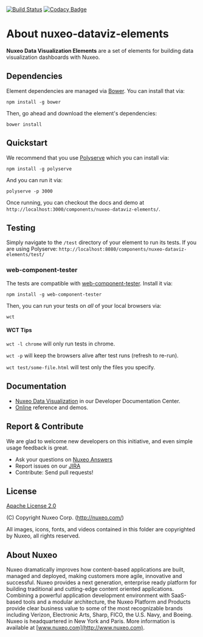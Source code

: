 [![Build Status](https://qa.nuxeo.org/jenkins/buildStatus/icon?job=master/nuxeo-dataviz-elements-master)](https://qa.nuxeo.org/jenkins/job/master/job/nuxeo-dataviz-elements-master/)
[![Codacy Badge](https://api.codacy.com/project/badge/Grade/b5cefb3efb9940eca1c10bbd64db609b)](https://www.codacy.com/app/Nuxeo/nuxeo-dataviz-elements)

# About nuxeo-dataviz-elements

**Nuxeo Data Visualization Elements** are a set of elements for building data visualization dashboards with Nuxeo.

## Dependencies

Element dependencies are managed via [Bower](http://bower.io/). You can
install that via:

    npm install -g bower

Then, go ahead and download the element's dependencies:

    bower install

## Quickstart

We recommend that you use [Polyserve](https://github.com/PolymerLabs/polyserve) which you can install via:

    npm install -g polyserve

And you can run it via:

    polyserve -p 3000

Once running, you can checkout the docs and demo at `http://localhost:3000/components/nuxeo-dataviz-elements/`.

## Testing

Simply navigate to the `/test` directory of your element to run its tests. If
you are using Polyserve: `http://localhost:8080/components/nuxeo-dataviz-elements/test/`

### web-component-tester

The tests are compatible with [web-component-tester](https://github.com/Polymer/web-component-tester).
Install it via:

    npm install -g web-component-tester

Then, you can run your tests on _all_ of your local browsers via:

    wct

#### WCT Tips

`wct -l chrome` will only run tests in chrome.

`wct -p` will keep the browsers alive after test runs (refresh to re-run).

`wct test/some-file.html` will test only the files you specify.

## Documentation

- [Nuxeo Data Visualization](https://doc.nuxeo.com/x/WZCRAQ) in our Developer Documentation Center.
- [Online](http://nuxeo.github.io/nuxeo-dataviz-elements) reference and demos.

## Report & Contribute

We are glad to welcome new developers on this initiative, and even simple usage feedback is great.
- Ask your questions on [Nuxeo Answers](http://answers.nuxeo.com)
- Report issues on our [JIRA](https://jira.nuxeo.com/browse/ELEMENTS/component/15314/)
- Contribute: Send pull requests!

## License

[Apache License 2.0](https://www.apache.org/licenses/LICENSE-2.0.txt)

(C) Copyright Nuxeo Corp. (http://nuxeo.com/)

All images, icons, fonts, and videos contained in this folder are copyrighted by Nuxeo, all rights reserved.

## About Nuxeo
Nuxeo dramatically improves how content-based applications are built, managed and deployed, making customers more agile, innovative and successful. Nuxeo provides a next generation, enterprise ready platform for building traditional and cutting-edge content oriented applications. Combining a powerful application development environment with SaaS-based tools and a modular architecture, the Nuxeo Platform and Products provide clear business value to some of the most recognizable brands including Verizon, Electronic Arts, Sharp, FICO, the U.S. Navy, and Boeing. Nuxeo is headquartered in New York and Paris. More information is available at [www.nuxeo.com](http://www.nuxeo.com).
